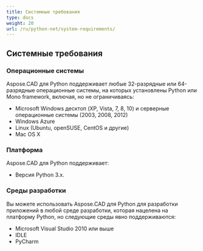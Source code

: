 ```yaml
---
title: Системные требования
type: docs
weight: 20
url: /ru/python-net/system-requirements/
---
```


## **Системные требования**

### **Операционные системы**

Aspose.CAD для Python поддерживает любые 32-разрядные или 64-разрядные операционные системы, на которых установлены Python или Mono framework, включая, но не ограничиваясь:

- Microsoft Windows десктоп (XP, Vista, 7, 8, 10) и серверные операционные системы (2003, 2008, 2012)
- Windows Azure
- Linux (Ubuntu, openSUSE, CentOS и другие)
- Mac OS X

### **Платформа**

Aspose.CAD для Python поддерживает:

- Версия Python 3.x.

### **Среды разработки**

Вы можете использовать Aspose.CAD для Python для разработки приложений в любой среде разработки, которая нацелена на платформу Python, но следующие среды явно поддерживаются:

- Microsoft Visual Studio 2010 или выше
- IDLE
- PyCharm
